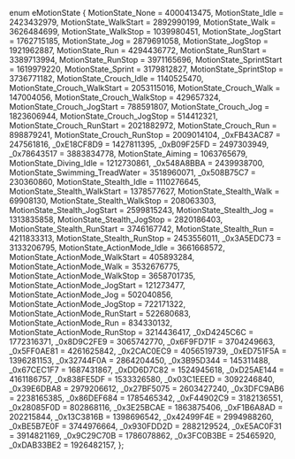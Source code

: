 enum eMotionState
{
	MotionState_None = 4000413475,
	MotionState_Idle = 2423432979,
	MotionState_WalkStart = 2892990199,
	MotionState_Walk = 3626484699,
	MotionState_WalkStop = 1039980451,
	MotionState_JogStart = 1762715185,
	MotionState_Jog = 2879691058,
	MotionState_JogStop = 1921962887,
	MotionState_Run = 4294436772,
	MotionState_RunStart = 3389713994,
	MotionState_RunStop = 3971165696,
	MotionState_SprintStart = 1619979220,
	MotionState_Sprint = 3179812827,
	MotionState_SprintStop = 3736771182,
	MotionState_Crouch_Idle = 1140525470,
	MotionState_Crouch_WalkStart = 2053115016,
	MotionState_Crouch_Walk = 147004056,
	MotionState_Crouch_WalkStop = 429657324,
	MotionState_Crouch_JogStart = 788591807,
	MotionState_Crouch_Jog = 1823606944,
	MotionState_Crouch_JogStop = 514412321,
	MotionState_Crouch_RunStart = 2021882972,
	MotionState_Crouch_Run = 898879241,
	MotionState_Crouch_RunStop = 2009014104,
	_0xFB43AC87 = 247561816,
	_0xE18CF8D9 = 1427811395,
	_0xB09F25FD = 2497303949,
	_0x78643517 = 3883834778,
	MotionState_Aiming = 1063765679,
	MotionState_Diving_Idle = 1212730861,
	_0x548A8BBA = 2439938700,
	MotionState_Swimming_TreadWater = 3518960071,
	_0x508B75C7 = 230360860,
	MotionState_Stealth_Idle = 1110276645,
	MotionState_Stealth_WalkStart = 1378577627,
	MotionState_Stealth_Walk = 69908130,
	MotionState_Stealth_WalkStop = 208063303,
	MotionState_Stealth_JogStart = 2599815243,
	MotionState_Stealth_Jog = 1313835858,
	MotionState_Stealth_JogStop = 2820186403,
	MotionState_Stealth_RunStart = 3746167742,
	MotionState_Stealth_Run = 4211833313,
	MotionState_Stealth_RunStop = 2453556011,
	_0x3A5EDC73 = 3133206795,
	MotionState_ActionMode_Idle = 3661668572,
	MotionState_ActionMode_WalkStart = 405893284,
	MotionState_ActionMode_Walk = 3532676775,
	MotionState_ActionMode_WalkStop = 3658701735,
	MotionState_ActionMode_JogStart = 121273477,
	MotionState_ActionMode_Jog = 502040856,
	MotionState_ActionMode_JogStop = 722171322,
	MotionState_ActionMode_RunStart = 522680683,
	MotionState_ActionMode_Run = 834330132,
	MotionState_ActionMode_RunStop = 3214436417,
	_0xD4245C6C = 1772316371,
	_0x8D9C2FE9 = 3065742770,
	_0x6F9FD71F = 3704249663,
	_0x5FF0AE81 = 4261625842,
	_0x2CAC0EC9 = 4056519739,
	_0xED751F5A = 1396281153,
	_0x32744F0A = 2864204450,
	_0x3B95D344 = 145311488,
	_0x67CEC1F7 = 1687431867,
	_0xDD6D7C82 = 1524945618,
	_0xD25AE144 = 4161186757,
	_0x838FE5DF = 1533326580,
	_0x03C1EEED = 3092246840,
	_0x39E6DBA8 = 2979206612,
	_0x27BF5075 = 2603427240,
	_0x3DFC9AB6 = 2238165385,
	_0x86DEF684 = 1785465342,
	_0xF44902C9 = 3182136551,
	_0x28085F0D = 802868116,
	_0x3E25BCAE = 1863875406,
	_0xF1B6A8AD = 202215844,
	_0x13C3816B = 1398696542,
	_0x42499F4E = 2994988260,
	_0xBE5B7E0F = 3744976664,
	_0x930FDD2D = 2882129524,
	_0xE5AC0F31 = 3914821169,
	_0x9C29C70B = 1786078862,
	_0x3FC0B3BE = 25465920,
	_0xDAB33BE2 = 1926482157,
};

